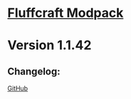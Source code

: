# [Fluffcraft Modpack](<https://www.curseforge.com/minecraft/modpacks/fluffcraft>)
# Version 1.1.42
## Changelog:
[GitHub](<https://raw.githubusercontent.com/NFLD99/Fluffcraft-Updates/main/versions/1.1.42/changelog.txt>)
